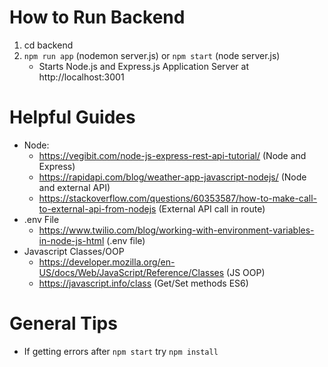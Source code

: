 # How to Run Backend
1. cd backend
2. `npm run app` (nodemon server.js) or `npm start` (node server.js)
    - Starts Node.js and Express.js Application Server at http://localhost:3001

# Helpful Guides
- Node:
    - https://vegibit.com/node-js-express-rest-api-tutorial/ (Node and Express)
    - https://rapidapi.com/blog/weather-app-javascript-nodejs/ (Node and external API)
    - https://stackoverflow.com/questions/60353587/how-to-make-call-to-external-api-from-nodejs (External API call in route)
- .env File
    - https://www.twilio.com/blog/working-with-environment-variables-in-node-js-html (.env file)
- Javascript Classes/OOP
    - https://developer.mozilla.org/en-US/docs/Web/JavaScript/Reference/Classes (JS OOP)
    - https://javascript.info/class (Get/Set methods ES6)

# General Tips
- If getting errors after `npm start` try `npm install`
